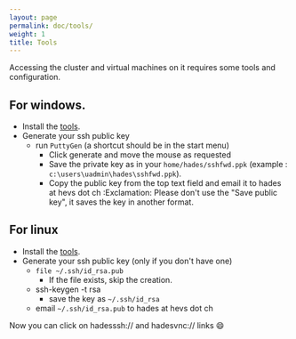 ```yaml
---
layout: page
permalink: doc/tools/
weight: 1
title: Tools
---
```


Accessing the cluster and virtual machines on it requires some tools and configuration.

## For windows.
* Install the [tools](http://hades.hevs.ch/hades-tools-windows-2016-02-26.exe).
* Generate your ssh public key
	* run `PuttyGen` (a shortcut should be in the start menu)
		* Click generate and move the mouse as requested
		* Save the private key as in your `home/hades/sshfwd.ppk` (example : `c:\users\uadmin\hades\sshfwd.ppk`).
		* Copy the public key from the top text field and email it to hades at hevs dot ch
		:Exclamation: Please don't use the "Save public key", it saves the key in another format.

## For linux
* Install the [tools](http://hades.hevs.ch/hades-tools-2016-02-29.deb).
* Generate your ssh public key (only if you don't have one)
	* `file ~/.ssh/id_rsa.pub`
		* If the file exists, skip the creation.
	* ssh-keygen -t rsa
		* save the key as `~/.ssh/id_rsa`
	* email `~/.ssh/id_rsa.pub` to hades at hevs dot ch

Now you can click on hadesssh:// and hadesvnc:// links :smile: